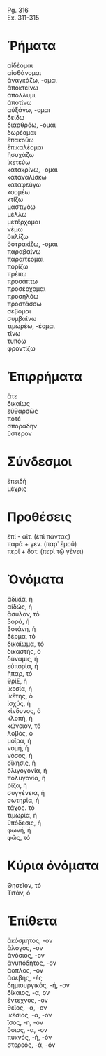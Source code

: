 Pg. 316   
Ex. 311-315  
# Ῥήματα  
αἰδέομαι  
αἰσθάνομαι  
ἀναγκάζω, -ομαι  
ἀποκτείνω  
ἀπόλλυμι  
ἀποτίνω  
αὐξάνω, -ομαι  
δείδω  
διαρθρόω, -ομαι  
δωρέομαι  
ἐπακούω  
ἐπικαλέομαι  
ἡσυχάζω  
ἱκετεύω  
κατακρίνω, -ομαι  
καταναλίσκω  
καταφεύγω  
κοσμέω  
κτίζω  
μαστιγόω  
μέλλω  
μετέρχομαι  
νέμω  
ὁπλίζω  
ὀστρακίζω, -ομαι  
παραβαίνω  
παραιτέομαι  
πορίζω  
πρέπω  
προσάπτω  
προσέρχομαι  
προσηλόω  
προστάσσω  
σέβομαι  
συμβαίνω  
τιμωρέω, -έομαι  
τίνω  
τυπόω  
φροντίζω  
# Ἐπιρρήματα  
ἄτε  
δικαίως  
εὐθαρσῶς  
ποτέ  
σποράδην  
ὕστερον  
# Σύνδεσμοι  
ἐπειδή  
μέχρις  
# Προθέσεις  
ἐπί - αἰτ. (ἐπὶ πάντας)  
παρά + γεν. (παρ᾽ ἐμοῦ)  
περί + δοτ. (περὶ τῷ γένει)  
# Ὀνόματα  
ἀδικία, ἡ  
αἰδώς, ἡ  
ἄσυλον, τό  
βορά, ἡ  
βοτάνη, ἡ  
δέρμα, τό  
δικαίωμα, τό  
δικαστής, ὁ  
δύναμις, ἡ  
εὐπορία, ἡ  
ἥπαρ, τό  
θρίξ, ἡ  
ἱκεσία, ἡ  
ἱκέτης, ὁ  
ἰσχύς, ἡ  
κίνδυνος, ὁ  
κλοπή, ἡ  
κώνειον, τό  
λοβός, ὁ  
μοῖρα, ἡ  
νομή, ἡ  
νόσος, ἡ  
οἴκησις, ἡ  
ὀλιγογονία, ἡ  
πολυγονία, ἡ  
ῥίζα, ἡ  
συγγένεια, ἡ  
σωτηρία, ἡ  
τάχος. τό  
τιμωρία, ἡ  
ὑπόδεσις, ἡ  
φωνή, ἡ  
φῶς, τό  
# Κύρια ὀνόματα  
Θησεῖον, τό  
Τιτάν, ὁ  
# Ἐπίθετα  
ἀκόσμητος, -ον  
ἄλογος, -ον  
ἀνόσιος, -ον  
ἀνυπόδητος, -ον  
ἄοπλος, -ον  
ἀσεβής, -ές  
δημιουργικός, -ή, -ον  
δίκαιος, -α, ον  
ἔντεχνος, -ον  
θεῖος, -α, -ον  
ἱκέσιος, -α, -ον  
ἴσος, -η, -ον  
ὅσιος, -α, -ον  
πυκνός, -ή, -όν  
στερεός, -ά, -όν